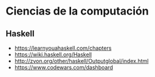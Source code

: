 # Ciencias de la computación

## Haskell

- https://learnyouahaskell.com/chapters
- https://wiki.haskell.org/Haskell
- http://zvon.org/other/haskell/Outputglobal/index.html
- https://www.codewars.com/dashboard
